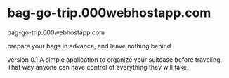 # bag-go-trip.000webhostapp.com


bag-go-trip.000webhostapp.com

 prepare your bags in advance, and leave nothing behind
 

 version 0.1
 A simple application to organize your suitcase before traveling.
 That way anyone can have control of everything they will take.
